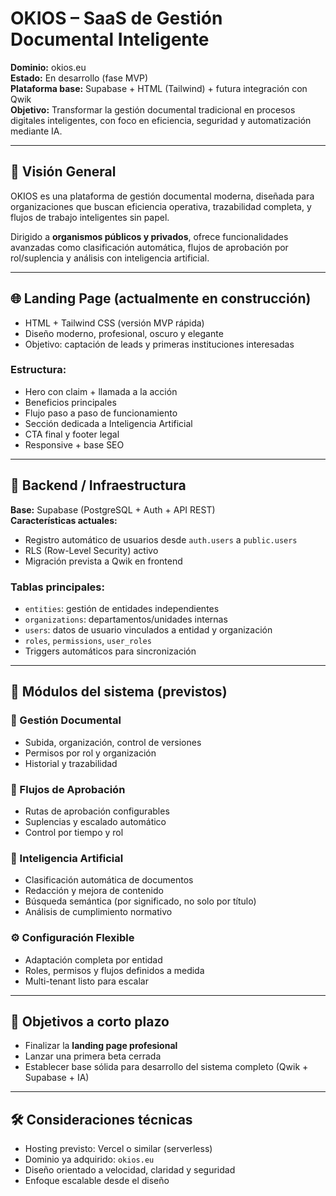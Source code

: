 # OKIOS – SaaS de Gestión Documental Inteligente

**Dominio:** okios.eu  
**Estado:** En desarrollo (fase MVP)  
**Plataforma base:** Supabase + HTML (Tailwind) + futura integración con Qwik  
**Objetivo:** Transformar la gestión documental tradicional en procesos digitales inteligentes, con foco en eficiencia, seguridad y automatización mediante IA.

---

## 🧭 Visión General

OKIOS es una plataforma de gestión documental moderna, diseñada para organizaciones que buscan eficiencia operativa, trazabilidad completa, y flujos de trabajo inteligentes sin papel.

Dirigido a **organismos públicos y privados**, ofrece funcionalidades avanzadas como clasificación automática, flujos de aprobación por rol/suplencia y análisis con inteligencia artificial.

---

## 🌐 Landing Page (actualmente en construcción)

- HTML + Tailwind CSS (versión MVP rápida)
- Diseño moderno, profesional, oscuro y elegante
- Objetivo: captación de leads y primeras instituciones interesadas

### Estructura:
- Hero con claim + llamada a la acción
- Beneficios principales
- Flujo paso a paso de funcionamiento
- Sección dedicada a Inteligencia Artificial
- CTA final y footer legal
- Responsive + base SEO

---

## 🧠 Backend / Infraestructura

**Base:** Supabase (PostgreSQL + Auth + API REST)  
**Características actuales:**

- Registro automático de usuarios desde `auth.users` a `public.users`
- RLS (Row-Level Security) activo
- Migración prevista a Qwik en frontend

### Tablas principales:
- `entities`: gestión de entidades independientes
- `organizations`: departamentos/unidades internas
- `users`: datos de usuario vinculados a entidad y organización
- `roles`, `permissions`, `user_roles`
- Triggers automáticos para sincronización

---

## 🧩 Módulos del sistema (previstos)

### 📁 Gestión Documental
- Subida, organización, control de versiones
- Permisos por rol y organización
- Historial y trazabilidad

### 🔁 Flujos de Aprobación
- Rutas de aprobación configurables
- Suplencias y escalado automático
- Control por tiempo y rol

### 🧠 Inteligencia Artificial
- Clasificación automática de documentos
- Redacción y mejora de contenido
- Búsqueda semántica (por significado, no solo por título)
- Análisis de cumplimiento normativo

### ⚙️ Configuración Flexible
- Adaptación completa por entidad
- Roles, permisos y flujos definidos a medida
- Multi-tenant listo para escalar

---

## 🎯 Objetivos a corto plazo

- Finalizar la **landing page profesional**
- Lanzar una primera beta cerrada
- Establecer base sólida para desarrollo del sistema completo (Qwik + Supabase + IA)

---

## 🛠️ Consideraciones técnicas

- Hosting previsto: Vercel o similar (serverless)
- Dominio ya adquirido: `okios.eu`
- Diseño orientado a velocidad, claridad y seguridad
- Enfoque escalable desde el diseño
